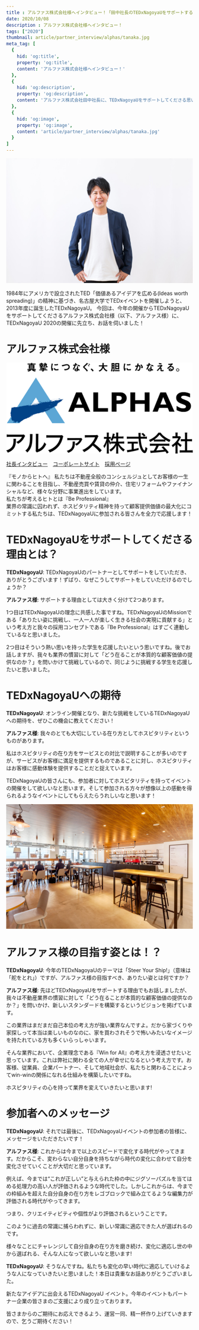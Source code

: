 ```yaml
---
title : アルファス株式会社様へインタビュー！「田中社長のTEDxNagoyaUをサポートする思いとは！？」
date: 2020/10/08
description : アルファス株式会社様へインタビュー！
tags: ["2020"]
thumbnail: article/partner_interview/alphas/tanaka.jpg
meta_tag: [
  {
    hid: 'og:title',
    property: 'og:title',
    content: 'アルファス株式会社様へインタビュー！'
  },
  {
    hid: 'og:description',
    property: 'og:description',
    content: 'アルファス株式会社田中社長に、TEDxNagoyaUをサポートしてくださる思いを伺いました。'
  },
  {
    hid: 'og:image',
    property: 'og:image',
    content: 'article/partner_interview/alphas/tanaka.jpg'
  }
]
---
```


![アルファス株式会社 田中社長](article/partner_interview/alphas/tanaka.jpg)

1984年にアメリカで設立されたTED「価値あるアイデアを広める(Ideas worth spreading)」の精神に基づき、名古屋大学でTEDxイベントを開催しようと、2013年度に誕生したTEDxNagoyaU。
今回は、今年の開催からTEDxNagoyaUをサポートしてくださるアルファス株式会社様（以下、アルファス様）に、TEDxNagoyaU 2020の開催に先立ち、お話を伺いました！

# アルファス株式会社様

![アルファス株式会社様のロゴとスローガン](article/partner_interview/alphas/ALPHAS_logo_jp_slogan.jpg)

[社長インタビュー](https://www.kenja.tv/president/detkz34zb.html)　[コーポレートサイト](https://alphas.biz/)　[採用ページ](https://alphas-recruit.link/)

『モノからヒトへ』
私たちは不動産全般のコンシェルジュとしてお客様の一生に関わることを目指し、不動産売買や賃貸の仲介、住宅リフォームやファイナンシャルなど、様々な分野に事業進出をしています。  
私たちが考えるヒトとは『Be Professional』  
業界の常識に囚われず、ホスピタリティ精神を持って顧客提供価値の最大化にコミットする私たちは、TEDxNagoyaUに参加される皆さんを全力で応援します！

# TEDxNagoyaUをサポートしてくださる理由とは？
__TEDxNagoyaU__: TEDxNagoyaUのパートナーとしてサポートをしていただき、ありがとうございます！ずばり、なぜこうしてサポートをしていただけるのでしょうか？

__アルファス様__: サポートする理由としては大きく分けて2つあります。

1つ目はTEDxNagoyaUの理念に共感した事ですね。TEDxNagoyaUのMissionである「ありたい姿に挑戦し、一人一人が楽しく生きる社会の実現に貢献する」という考え方と我々の採用コンセプトである『Be Professional』はすごく連動しているなと思いました。

2つ目はそういう熱い思いを持った学生を応援したいという思いですね。後でお話しますが、我々も業界の慣習に対して「どう在ることが本質的な顧客価値の提供なのか？」を問いかけて挑戦しているので、同じように挑戦する学生を応援したいと思いました。

# TEDxNagoyaUへの期待
__TEDxNagoyaU__: オンライン開催となり、新たな挑戦をしているTEDxNagoyaUへの期待を、ぜひこの機会に教えてください！

__アルファス様__: 我々のとても大切にしている在り方としてホスピタリティというものがあります。

私はホスピタリティの在り方をサービスとの対比で説明することが多いのですが、サービスがお客様に満足を提供するものであることに対し、ホスピタリティはお客様に感動体験を提供することだと捉えています。

TEDxNagoyaUの皆さんにも、参加者に対してホスピタリティを持ってイベントの開催をして欲しいなと思います。そして参加される方々が想像以上の感動を得られるようなイベントにしてもらえたらうれしいなと思います！

![オフィスの様子](article/partner_interview/alphas/office.jpg)

# アルファス様の目指す姿とは！？
__TEDxNagoyaU__: 今年のTEDxNagoyaUのテーマは「Steer	 Your Ship!」（意味は「舵をとれ」）ですが、アルファス様の目指すべき、ありたい姿とは何ですか？

__アルファス様__: 先ほどTEDxNagoyaUをサポートする理由でもお話しましたが、我々は不動産業界の慣習に対して「どう在ることが本質的な顧客価値の提供なのか？」を問いかけ、新しいスタンダードを構築するというビジョンを掲げています。

この業界はまだまだ自己本位の考え方が強い業界なんですよ。だから家づくりや家探しって本当は楽しいものなのに、家を買わされそうで怖いみたいなイメージを持たれている方も多くいらっしゃいます。

そんな業界において、企業理念である『Win for All』の考え方を浸透させたいと思っています。これは弊社に関わる全ての人が幸せになるという考え方です。お客様、従業員、企業パートナー、そして地域社会が、私たちと関わることによってwin-winの関係になれる仕組みを構築したいですね。

ホスピタリティの心を持って業界を変えていきたいと思います!

# 参加者へのメッセージ
__TEDxNagoyaU__: それでは最後に、TEDxNagoyaUイベントの参加者の皆様に、メッセージをいただきたいです！

__アルファス様__: これからは今まで以上のスピードで変化する時代がやってきます。だからこそ、変わらない自分自身を持ちながら時代の変化に合わせて自分を変化させていくことが大切だと思っています。

例えば、今までは“これが正しい”と与えられた枠の中にジグソーパズルを当てはめる処理力の高い人が評価されるような時代でした。しかしこれからは、今までの枠組みを超えた自分自身の在り方をレゴブロックで組み立てるような編集力が評価される時代がやってきます。

つまり、クリエイティビティや個性がより評価されるということです。

このように過去の常識に捕らわれずに、新しい常識に適応できた人が選ばれるのです。

様々なことにチャレンジして自分自身の在り方を磨き続け、変化に適応し世の中から選ばれる、そんな人になって欲しいなと思います!

__TEDxNagoyaU__: そうなんですね。私たちも変化の早い時代に適応していけるような人になっていきたいと思いました！本日は貴重なお話ありがとうございました。

新たなアイデアに出会えるTEDxNagoyaU イベント。今年のイベントもパートナー企業の皆さまのご支援により成り立っております。

皆さまからのご期待にお応えできるよう、運営一同、精一杯作り上げていきますので、乞うご期待ください！
